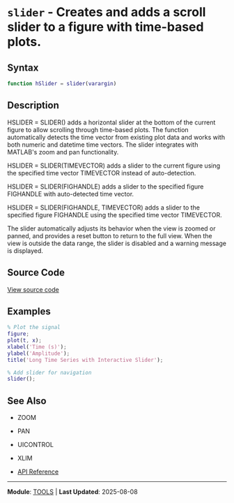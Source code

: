 # `slider` - Creates and adds a scroll slider to a figure with time-based plots.

## Syntax

```matlab
function hSlider = slider(varargin)
```

## Description

HSLIDER = SLIDER() adds a horizontal slider at the bottom of the current figure to allow scrolling through time-based plots. The function automatically detects the time vector from existing plot data and works with both numeric and datetime time vectors. The slider integrates with MATLAB's zoom and pan functionality.

HSLIDER = SLIDER(TIMEVECTOR) adds a slider to the current figure using the specified time vector TIMEVECTOR instead of auto-detection.

HSLIDER = SLIDER(FIGHANDLE) adds a slider to the specified figure FIGHANDLE with auto-detected time vector.

HSLIDER = SLIDER(FIGHANDLE, TIMEVECTOR) adds a slider to the specified figure FIGHANDLE using the specified time vector TIMEVECTOR.

The slider automatically adjusts its behavior when the view is zoomed or panned, and provides a reset button to return to the full view. When the view is outside the data range, the slider is disabled and a warning message is displayed.

## Source Code

[View source code](https://github.com/BSICoS/biosigmat/tree/main/src/tools/slider.m)

## Examples

```matlab
% Plot the signal
figure;
plot(t, x);
xlabel('Time (s)');
ylabel('Amplitude');
title('Long Time Series with Interactive Slider');

% Add slider for navigation
slider();
```

## See Also

- ZOOM
- PAN
- UICONTROL
- XLIM

- [API Reference](../README.md)

---

**Module**: [TOOLS](README.md) | **Last Updated**: 2025-08-08
